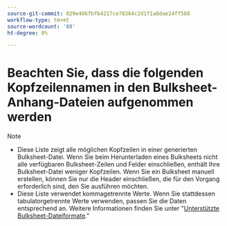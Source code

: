 ```yaml
---
source-git-commit: 029e406fbfb4217ce78364c2d1f1a6dae24ff588
workflow-type: tm+mt
source-wordcount: '88'
ht-degree: 0%

---
```

# Beachten Sie, dass die folgenden Kopfzeilennamen in den Bulksheet-Anhang-Dateien aufgenommen werden

>[!NOTE]
>
>* Diese Liste zeigt alle möglichen Kopfzeilen in einer generierten Bulksheet-Datei. Wenn Sie beim Herunterladen eines Bulksheets nicht alle verfügbaren Bulksheet-Zeilen und Felder einschließen, enthält Ihre Bulksheet-Datei weniger Kopfzeilen. Wenn Sie ein Bulksheet manuell erstellen, können Sie nur die Header einschließen, die für den Vorgang erforderlich sind, den Sie ausführen möchten.
>* Diese Liste verwendet kommagetrennte Werte. Wenn Sie stattdessen tabulatorgetrennte Werte verwenden, passen Sie die Daten entsprechend an. Weitere Informationen finden Sie unter &quot;[Unterstützte Bulksheet-Dateiformate](/help/search-social-commerce/campaign-management/bulksheets/bulksheet-data-formats/bulksheet-file-formats.md).&quot;


